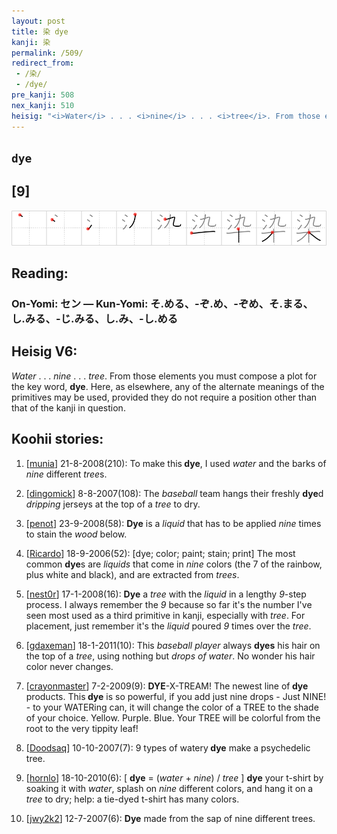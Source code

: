 ```yaml
---
layout: post
title: 染 dye
kanji: 染
permalink: /509/
redirect_from:
 - /染/
 - /dye/
pre_kanji: 508
nex_kanji: 510
heisig: "<i>Water</i> . . . <i>nine</i> . . . <i>tree</i>. From those elements you must compose a plot for the key word, <b>dye</b>. Here, as elsewhere, any of the alternate meanings of the primitives may be used, provided they do not require a position other than that of the kanji in question."
---
```


## `dye`

## [9]

<div class="stroke"><img src="../images/E69F93.png" /></div>

## Reading:

### On-Yomi: セン &mdash; Kun-Yomi: そ.める、-ぞ.め、-ぞめ、そ.まる、し.みる、-じ.みる、し.み、-し.める

## Heisig V6:

<i>Water</i> . . . <i>nine</i> . . . <i>tree</i>. From those elements you must compose a plot for the key word, <b>dye</b>. Here, as elsewhere, any of the alternate meanings of the primitives may be used, provided they do not require a position other than that of the kanji in question.

## Koohii stories:

1) [<a href="http://kanji.koohii.com/profile/munia">munia</a>] 21-8-2008(210): To make this<strong> dye</strong>, I used <em>water</em> and the barks of <em>nine</em> different <em>tree</em>s.

2) [<a href="http://kanji.koohii.com/profile/dingomick">dingomick</a>] 8-8-2007(108): The <em>baseball</em> team hangs their freshly <strong>dye</strong>d <em>dripping</em> jerseys at the top of a <em>tree</em> to dry.

3) [<a href="http://kanji.koohii.com/profile/penot">penot</a>] 23-9-2008(58): <strong>Dye</strong> is a <em>liquid</em> that has to be applied <em>nine</em> times to stain the <em>wood</em> below.

4) [<a href="http://kanji.koohii.com/profile/Ricardo">Ricardo</a>] 18-9-2006(52): [dye; color; paint; stain; print] The most common <strong>dye</strong>s are <em>liquids</em> that come in <em>nine</em> colors (the 7 of the rainbow, plus white and black), and are extracted from <em>trees</em>.

5) [<a href="http://kanji.koohii.com/profile/nest0r">nest0r</a>] 17-1-2008(16): <strong>Dye</strong> a <em>tree</em> with the <em>liquid</em> in a lengthy <em>9</em>-step process. I always remember the <em>9</em> because so far it&#039;s the number I&#039;ve seen most used as a third primitive in kanji, especially with <em>tree</em>. For placement, just remember it&#039;s the <em>liquid</em> poured <em>9</em> times over the <em>tree</em>.

6) [<a href="http://kanji.koohii.com/profile/gdaxeman">gdaxeman</a>] 18-1-2011(10): This <em>baseball player</em> always <strong>dyes</strong> his hair on the top of a <em>tree</em>, using nothing but <em>drops of water</em>. No wonder his hair color never changes.

7) [<a href="http://kanji.koohii.com/profile/crayonmaster">crayonmaster</a>] 7-2-2009(9): <strong>DYE</strong>-X-TREAM! The newest line of<strong> dye</strong> products. This<strong> dye</strong> is so powerful, if you add just nine drops - Just NINE! - to your WATERing can, it will change the color of a TREE to the shade of your choice. Yellow. Purple. Blue. Your TREE will be colorful from the root to the very tippity leaf!

8) [<a href="http://kanji.koohii.com/profile/Doodsaq">Doodsaq</a>] 10-10-2007(7): 9 types of watery<strong> dye</strong> make a psychedelic tree.

9) [<a href="http://kanji.koohii.com/profile/hornlo">hornlo</a>] 18-10-2010(6): [ <strong>dye</strong> = (<em>water</em> + <em>nine</em>) / <em>tree</em> ] <strong>dye</strong> your t-shirt by soaking it with <em>water</em>, splash on <em>nine</em> different colors, and hang it on a <em>tree</em> to dry; help: a tie-dyed t-shirt has many colors.

10) [<a href="http://kanji.koohii.com/profile/jwy2k2">jwy2k2</a>] 12-7-2007(6): <strong>Dye</strong> made from the sap of nine different trees.
